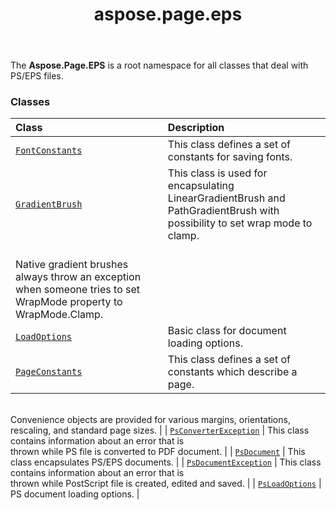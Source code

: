 ﻿---
title: aspose.page.eps
second_title: Aspose.Page for Python via .NET API References
description: 
type: docs
weight: 10
url: /python-net/aspose.page.eps/
is_root: false
---

The **Aspose.Page.EPS**  is a root namespace for all classes that deal with PS/EPS files.

### Classes
| Class | Description |
| :- | :- |
| [`FontConstants`](/page/python-net/aspose.page.eps/fontconstants) | This class defines a set of constants for saving fonts. |
| [`GradientBrush`](/page/python-net/aspose.page.eps/gradientbrush) | This class is used for encapsulating LinearGradientBrush and PathGradientBrush with possibility to set wrap mode to clamp.<br/>Native gradient brushes always throw an exception when someone tries to set WrapMode property to WrapMode.Clamp. |
| [`LoadOptions`](/page/python-net/aspose.page.eps/loadoptions) | Basic class for document loading options. |
| [`PageConstants`](/page/python-net/aspose.page.eps/pageconstants) | This class defines a set of constants which describe a page.<br/>Convenience objects are provided for various margins, orientations,<br/>rescaling, and standard page sizes. |
| [`PsConverterException`](/page/python-net/aspose.page.eps/psconverterexception) | This class contains information about an error that is<br/>thrown while PS file is converted to PDF document. |
| [`PsDocument`](/page/python-net/aspose.page.eps/psdocument) | This class encapsulates PS/EPS documents. |
| [`PsDocumentException`](/page/python-net/aspose.page.eps/psdocumentexception) | This class contains information about an error that is<br/>thrown while PostScript file is created, edited and saved. |
| [`PsLoadOptions`](/page/python-net/aspose.page.eps/psloadoptions) | PS document loading options. |


